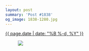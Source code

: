```yaml
---
layout: post
summary: 'Post #1838'
og_image: 1838-1280.jpg
---
```


<div class="post">
  <time>
    <a href="/1838">
      {{ page.date | date: "%B %-d, %Y" }}
    </a>
  </time>
  <a href="/1838">
    <figure data-taken="5/28/2024">
      <img sizes="(min-width: 700px) 50vw, calc(100vw - 2rem)" src="{{ site.assets_url }}/1838-640.jpg" srcset="{{ site.assets_url }}/1838-320.jpg 320w, {{ site.assets_url }}/1838-640.jpg 640w, {{ site.assets_url }}/1838-960.jpg 960w, {{ site.assets_url }}/1838-1280.jpg 1280w" />
    </figure>
  </a>
</div>
